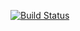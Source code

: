 [![Build Status](https://travis-ci.org/nel215/stlmap.svg?branch=master)](https://travis-ci.org/nel215/stlmap)
